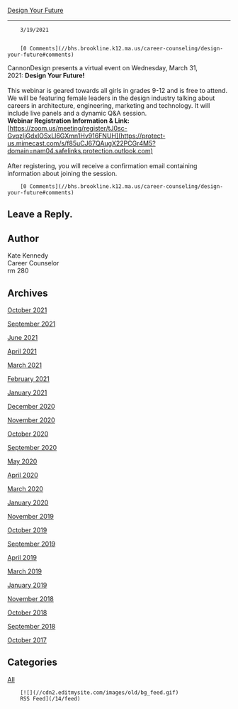 [Design Your Future](//bhs.brookline.k12.ma.us/career-counseling/design-your-future)

			
-----------------------------------------------------------------------------------------

		3/19/2021
	

		[0 Comments](//bhs.brookline.k12.ma.us/career-counseling/design-your-future#comments)
	

CannonDesign presents a virtual event on Wednesday, March 31, 2021: **Design Your Future!**  
   
This webinar is geared towards all girls in grades 9-12 and is free to attend. We will be featuring female leaders in the design industry talking about careers in architecture, engineering, marketing and technology. It will include live panels and a dynamic Q&A session.  
**Webinar Registration Information & Link:**  
[https://zoom.us/meeting/register/tJ0sc-GvqzIjGdxlOSxLl6GXmn1Hv916FNUH](https://protect-us.mimecast.com/s/f85uCJ67QAugX22PCGr4M5?domain=nam04.safelinks.protection.outlook.com)  
   
After registering, you will receive a confirmation email containing information about joining the session.  
  

		[0 Comments](//bhs.brookline.k12.ma.us/career-counseling/design-your-future#comments)
	

  
  
  

Leave a Reply.
--------------

Author
------

Kate Kennedy  
Career Counselor  
​rm 280

Archives
--------

[October 2021](/career-counseling/archives/10-2021)
		  
[September 2021](/career-counseling/archives/09-2021)
		  
[June 2021](/career-counseling/archives/06-2021)
		  
[April 2021](/career-counseling/archives/04-2021)
		  
[March 2021](/career-counseling/archives/03-2021)
		  
[February 2021](/career-counseling/archives/02-2021)
		  
[January 2021](/career-counseling/archives/01-2021)
		  
[December 2020](/career-counseling/archives/12-2020)
		  
[November 2020](/career-counseling/archives/11-2020)
		  
[October 2020](/career-counseling/archives/10-2020)
		  
[September 2020](/career-counseling/archives/09-2020)
		  
[May 2020](/career-counseling/archives/05-2020)
		  
[April 2020](/career-counseling/archives/04-2020)
		  
[March 2020](/career-counseling/archives/03-2020)
		  
[January 2020](/career-counseling/archives/01-2020)
		  
[November 2019](/career-counseling/archives/11-2019)
		  
[October 2019](/career-counseling/archives/10-2019)
		  
[September 2019](/career-counseling/archives/09-2019)
		  
[April 2019](/career-counseling/archives/04-2019)
		  
[March 2019](/career-counseling/archives/03-2019)
		  
[January 2019](/career-counseling/archives/01-2019)
		  
[November 2018](/career-counseling/archives/11-2018)
		  
[October 2018](/career-counseling/archives/10-2018)
		  
[September 2018](/career-counseling/archives/09-2018)
		  
[October 2017](/career-counseling/archives/10-2017)
		  

Categories
----------

[All](/career-counseling/category/all)
	  

	
		[![](//cdn2.editmysite.com/images/old/bg_feed.gif)
		RSS Feed](/14/feed)
